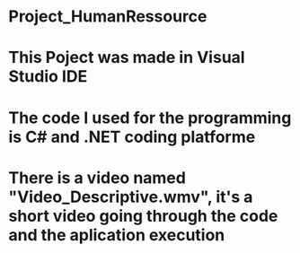 # Project_HumanRessource
# This Poject was made in Visual Studio IDE
# The code I used for the programming is C# and .NET coding platforme
# There is a video named "Video_Descriptive.wmv", it's a short video going through the code and the aplication execution
